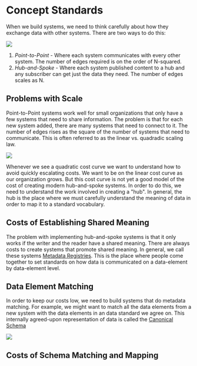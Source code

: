 # Concept Standards

When we build systems, we need to think carefully about how they exchange data with other systems.  There are two ways to do this:

![](../img/point-to-point-vs-hub-and-spoke.png)

1. *Point-to-Point* - Where each system communicates with every other system.  The number of edges required is on the order of N-squared.
2. *Hub-and-Spoke* - Where each system published content to a hub and any subscriber can get just the data they need.  The number of edges scales as N.

## Problems with Scale

Point-to-Point systems work well for small organizations that only have a few systems that need to share information.  The problem is that for each new system added, there are many systems that need to connect to it.  The number of edges rises as the square of the number of systems that need to communicate.  This is often referred to as the linear vs. quadradic scaling law.

![](../img/linear-and-quadradic.png)

Whenever we see a quadratic cost curve we want to understand how to avoid quickly escalating costs.  We want to be on the linear cost curve as our organization grows.  But this cost curve is not yet a good model of the cost of creating modern hub-and-spoke systems.  In order to do this, we need to understand the work involved in creating a "hub".  In general, the hub is the place where we must carefully understand the meaning of data in order to map it to a standard vocabulary.

## Costs of Establishing Shared Meaning

The problem with implementing hub-and-spoke systems is that it only works if the writer and the reader have a shared meaning.  There are always costs to create systems that promote shared meaning.   In general, we call these systems [Metadata Registries](../glossary.md#metadata-registry). This is the place where people come together to set standards on how data is communicated on a data-element by data-element level.

## Data Element Matching

In order to keep our costs low, we need to build systems that do metadata matching. For example, we might want to match all the data elements from a new system with the data elements in an data standard we agree on.  This internally agreed-upon representation of data is called the [Canonical Schema](../glossary.md#canonical-schema)

![](../img/data-element-match.png)

## Costs of Schema Matching and Mapping